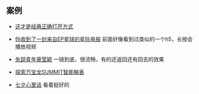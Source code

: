 ##

##

## 案例
* [这才是经典正确打开方式](http://yslp.qq.com/tslm.htm?from=singlemessage&isappinstalled=0)

* [你收到了一封来自EP星球的星际电报](https://open.weixin.qq.com/connect/oauth2/authorize?appid=wx70dec6d60b2cec8f&redirect_uri=http%3a%2f%2fo2o.elegant-prosper.com%2fCommonInterface%2fCommonInterface%2fIndex%3fsid%3dcfe404ea-fe5b-4a85-87f0-b2701929462c%26from%3dhttp%253A%252F%252Feph5.i-creative.cn%252Fplanet%252Findex.php%253Fis_chaxun%253D0%2526is_reg%253D0&response_type=code&scope=snsapi_base&state=matrix#wechat_redirect)
 前面好像看到过类似的一个h5，长按会播放视频

* [失踪青年章莹颖](http://news.163.com/special/fdh5_zhangyy/?spssid=8475d7e6347fdda8dbeed3f54850f0b8&spsw=1)
一镜到底，很流畅，有的还返回还有回去的效果

* [探索万宝龙SUMMIT智能腕表](http://summit.montblanc.cn/)

* [七夕心里话](http://vivoh5.shujiaqun.com/index.html)
看着挺好的
